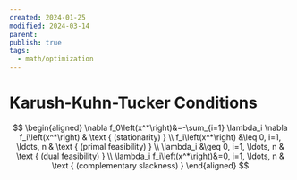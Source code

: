 ```yaml
---
created: 2024-01-25
modified: 2024-03-14
parent: 
publish: true
tags:
  - math/optimization
---
```


# Karush-Kuhn-Tucker Conditions
$$
\begin{aligned}
\nabla f_0\left(x^*\right)&=-\sum_{i=1} \lambda_i \nabla f_i\left(x^*\right) & \text { (stationarity) } \\
f_i\left(x^*\right) &\leq 0, i=1, \ldots, n & \text { (primal feasibility) } \\
\lambda_i &\geq 0, i=1, \ldots, n & \text { (dual feasibility) } \\
\lambda_i f_i\left(x^*\right)&=0, i=1, \ldots, n & \text { (complementary slackness) }
\end{aligned}
$$